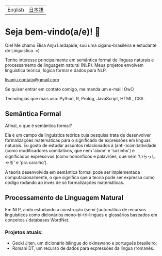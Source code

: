 <table>
  <tr>
    <td><a href="README.md">English</a></td>
    <td><a href="readmejp.md">日本語</a></td>
  </tr>
</table>


# Seja bem-vindo(a/e)! 🐝
Oie! Me chamo Elisa Anju Lardapide, sou uma cigano-brasileira e estudante de Linguística. =)

Tenho interesse principalmente em semântica formal de línguas naturais e processamento de linguagem natural (NLP). Meus projetos envolvem linguística teórica, lógica formal e dados para NLP. 

lisanju.contato@gmail.com

Se quiser entrar em contato comigo, me manda um e-mail! OwO

Tecnologias que mais uso: Python, R, Prolog, JavaScript, HTML, CSS.

## Semântica Formal
Afinal, o que é semântica formal?

Ela é um campo da linguística teórica cuja pesquisa trata de desenvolver formalizações matemáticas para o significado de expressões em línguas naturais. Eu gosto de estudar assuntos relacionados à (anti-)comitatividade (como modificadores comitativos, que nem 'alone' e 'sozinho') e significados expressivos (como honoríficos e palavrões, que nem 'いらっしゃる' e 'pra caralho').

A teoria desenvolvida em semântica formal pode ser implementada computacionalmente, o que significa que a teoria pode ser expressa como código rodando ao invés de só formalizações matemáticas.

## Processamento de Linguagem Natural
Em NLP, ando estudando a construção (semi-)automática de recursos linguísticos como dicionários mono-bi-tri-língues e glossários baseados em conceitos / databases WordNet.

### Projetos atuais:
- Geoki Jiten, um dicionário bilíngue do okinawano e português brasileiro;
- Romani DT, um recurso de dados para expressões da língua rromanés.
